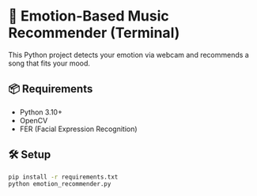 # 🎵 Emotion-Based Music Recommender (Terminal)

This Python project detects your emotion via webcam and recommends a song that fits your mood.

## 📦 Requirements
- Python 3.10+
- OpenCV
- FER (Facial Expression Recognition)

## 🛠️ Setup
```bash
pip install -r requirements.txt
python emotion_recommender.py
